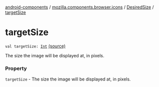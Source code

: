 [android-components](../../index.md) / [mozilla.components.browser.icons](../index.md) / [DesiredSize](index.md) / [targetSize](./target-size.md)

# targetSize

`val targetSize: `[`Int`](https://kotlinlang.org/api/latest/jvm/stdlib/kotlin/-int/index.html) [(source)](https://github.com/mozilla-mobile/android-components/blob/master/components/browser/icons/src/main/java/mozilla/components/browser/icons/DesiredSize.kt#L19)

The size the image will be displayed at, in pixels.

### Property

`targetSize` - The size the image will be displayed at, in pixels.